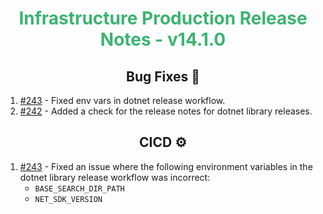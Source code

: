 <h1 align="center" style="color: mediumseagreen;font-weight: bold;">
Infrastructure Production Release Notes - v14.1.0
</h1>

<h2 align="center" style="font-weight: bold;">Bug Fixes 🐛</h2>

1. [#243](https://github.com/KinsonDigital/Infrastructure/issues/243) - Fixed env vars in dotnet release workflow.
2. [#242](https://github.com/KinsonDigital/Infrastructure/issues/242) - Added a check for the release notes for dotnet library releases.

<h2 align="center" style="font-weight: bold;">CICD ⚙️</h2>

1. [#243](https://github.com/KinsonDigital/Infrastructure/issues/243) - Fixed an issue where the following environment variables in the dotnet library release workflow was incorrect:
   - `BASE_SEARCH_DIR_PATH`
   - `NET_SDK_VERSION`
